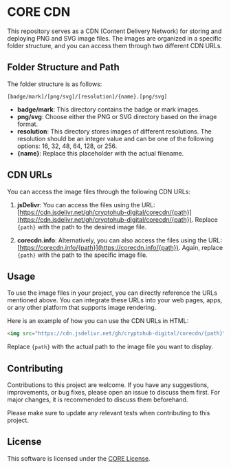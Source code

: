 # CORE CDN

This repository serves as a CDN (Content Delivery Network) for storing and deploying PNG and SVG image files. The images are organized in a specific folder structure, and you can access them through two different CDN URLs.

## Folder Structure and Path

The folder structure is as follows:

```
[badge/mark]/[png/svg]/[resolution]/{name}.[png/svg]
```

- **badge/mark**: This directory contains the badge or mark images.
- **png/svg**: Choose either the PNG or SVG directory based on the image format.
- **resolution**: This directory stores images of different resolutions. The resolution should be an integer value and can be one of the following options: 16, 32, 48, 64, 128, or 256.
- **{name}**: Replace this placeholder with the actual filename.

## CDN URLs

You can access the image files through the following CDN URLs:

1. **jsDelivr**: You can access the files using the URL: [https://cdn.jsdelivr.net/gh/cryptohub-digital/corecdn/{path}](https://cdn.jsdelivr.net/gh/cryptohub-digital/corecdn/{path}). Replace `{path}` with the path to the desired image file.

2. **corecdn.info**: Alternatively, you can also access the files using the URL: [https://corecdn.info/{path}](https://corecdn.info/{path}). Again, replace `{path}` with the path to the specific image file.

## Usage

To use the image files in your project, you can directly reference the URLs mentioned above. You can integrate these URLs into your web pages, apps, or any other platform that supports image rendering.

Here is an example of how you can use the CDN URLs in HTML:

```html
<img src="https://cdn.jsdelivr.net/gh/cryptohub-digital/corecdn/{path}" alt="Image Name">
```

Replace `{path}` with the actual path to the image file you want to display.

## Contributing

Contributions to this project are welcome. If you have any suggestions, improvements, or bug fixes, please open an issue to discuss them first. For major changes, it is recommended to discuss them beforehand.

Please make sure to update any relevant tests when contributing to this project.

## License

This software is licensed under the [CORE License](https://github.com/cryptohub-digital/core-license/blob/master/LICENSE).

